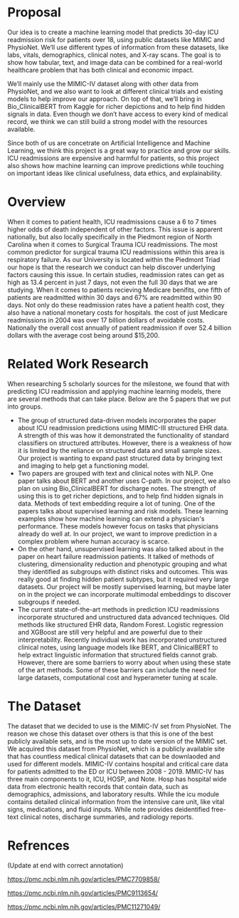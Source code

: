 # Proposal
  Our idea is to create a machine learning model that predicts 30-day ICU readmission risk for patients over 18, using public datasets like MIMIC and PhysioNet. We’ll use different types of information from these datasets, like labs, vitals, demographics, clinical notes, and X-ray scans. The goal is to show how tabular, text, and image data can be combined for a real-world healthcare problem that has both clinical and economic impact.

  We’ll mainly use the MIMIC-IV dataset along with other data from PhysioNet, and we also want to look at different clinical trials and existing models to help improve our approach. On top of that, we’ll bring in Bio_ClinicalBERT from Kaggle for richer depictions and to help find hidden signals in data. Even though we don’t have access to every kind of medical record, we think we can still build a strong model with the resources available.

  Since both of us are concetrate on Artificial Intelligence and Machine Learning, we think this project is a great way to practice and grow our skills. ICU readmissions are expensive and harmful for patients, so this project also shows how machine learning can improve predictions while touching on important ideas like clinical usefulness, data ethics, and explainability.

# Overview
  When it comes to patient health, ICU readmissions cause a 6 to 7 times higher odds of death independent of other factors. This issue is apparent nationally, but also locally specifically in the Piedmont region of North Carolina when it comes to Surgical Trauma ICU readmissions. The most common predictor for surgical trauma ICU readmissions within this area is respiratory failure. As our University is located within the Piedmont Triad our hope is that the research we conduct can help discover underlying factors causing this issue. In certain studies, readmission rates can get as high as 13.4 percent in just 7 days, not even the full 30 days that we are studying. When it comes to patients recieving Medicare benifits, one fifth of patients are readmitted within 30 days and 67% are readmitted within 90 days. Not only do these readmission rates have a patient health cost, they also have a national monetary costs for hospitals. the cost of just Medicare readmissions in 2004 was over 17 billion dollars of avoidable costs. Nationally the overall cost annually of patient readmission if over 52.4 billion dollars with the average cost being around $15,200. 

# Related Work Research
When researching 5 scholarly sources for the milestone, we found that with predicting ICU readmission and applying machine learning models, there are several methods that can take place. Below are the 5 papers that we put into groups.
- The group of structured data-driven models incorporates the paper about ICU readmission predictions using MIMIC-III structured EHR data. A strength of this was how it demonstrated the functionality of standard classifiers on structured attributes. However, there is a weakness of how it is limited by the reliance on structured data and small sample sizes. Our project is wanting to expand past structured data by bringing text and imaging to help get a functioning model. 
- Two papers are grouped with text and clinical notes with NLP. One paper talks about BERT and another uses C-path. In our project, we also plan on using Bio_ClinicalBERT for discharge notes. The strength of using this is to get richer depictions, and to help find hidden signals in data. Methods of text embedding require a lot of tuning. 
One of the papers talks about supervised learning and risk models. These learning examples show how machine learning can extend a physician's performance. These models however focus on tasks that physicians already do well at. In our project, we want to improve prediction in a complex problem where human accuracy is scarce. 
- On the other hand, unsupervised learning was also talked about in the paper on heart failure readmission patients. It talked of methods of clustering, dimensionality reduction and phenotypic grouping and what they identified as subgroups with distinct risks and outcomes. This was really good at finding hidden patient subtypes, but it required very large datasets. Our project will be mostly supervised learning, but maybe later on in the project we can incorporate multimodal embeddings to discover subgroups if needed. 
- The current state-of-the-art methods in prediction ICU readmissions incorporate structured and unstructured data advanced techniques. Old methods like structured EHR data, Random Forest. Logistic regression and XGBoost are still very helpful and are powerful due to their interpretability. Recently individual work has incorporated unstructured clinical notes, using language models like BERT, and ClinicalBERT to help extract linguistic information that structured fields cannot grab. However, there are some barriers to worry about when using these state of the art methods. Some of these barriers can include the need for large datasets, computational cost and hyperameter tuning at scale.


# The Dataset
  The dataset that we decided to use is the MIMIC-IV set from PhysioNet. The reason we chose this dataset over others is that this is one of the best publicly available sets, and is the most up to date version of the MIMIC set. We acquired this dataset from PhysioNet, which is a publicly available site that has countless medical clinical datasets that can be downlaoded and used for different models. MIMIC-IV contains hospital and critical care data for patients admitted to the ED or ICU between 2008 - 2019. MMIC-IV has three main components to it, ICU, HOSP, and Note. Hosp has hospital wide data from electronic health records that contain data, such as demographics, admissions, and laboratory results. While the icu module contains detailed clinical information from the intensive care unit, like vital signs, medications, and fluid inputs. While note provides deidentified free-text clinical notes, discharge summaries, and radiology reports.

# Refrences
(Update at end with correct annotation)

https://pmc.ncbi.nlm.nih.gov/articles/PMC7709858/

https://pmc.ncbi.nlm.nih.gov/articles/PMC9113654/

https://pmc.ncbi.nlm.nih.gov/articles/PMC11271049/



